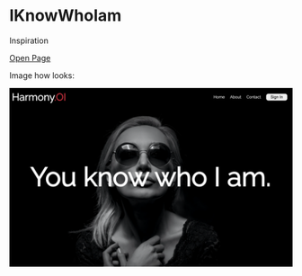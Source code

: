# IKnowWhoIam

Inspiration

[Open Page](https://xc3mill.github.io/IKnowWhoIam/)

Image how looks: 

![](shotimg.png)
